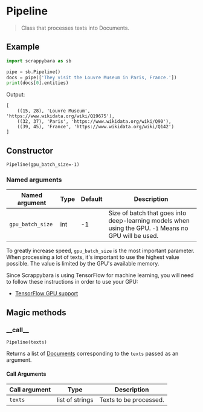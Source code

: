 # Pipeline

> Class that processes texts into Documents.

## Example

```python
import scrappybara as sb

pipe = sb.Pipeline()
docs = pipe(['They visit the Louvre Museum in Paris, France.'])
print(docs[0].entities)
```

Output:

```terminal
[
    ((15, 28), 'Louvre Museum', 'https://www.wikidata.org/wiki/Q19675'),
    ((32, 37), 'Paris', 'https://www.wikidata.org/wiki/Q90'),
    ((39, 45), 'France', 'https://www.wikidata.org/wiki/Q142')
]
```

## Constructor

`Pipeline(gpu_batch_size=-1)`

### Named arguments

Named argument | Type | Default | Description |
-- | -- | -- | --
`gpu_batch_size` | int | -1 | Size of batch that goes into deep-learning models when using the GPU. `-1` Means no GPU will be used.

To greatly increase speed, `gpu_batch_size` is the most important parameter. When processing a lot of texts, it's important to use the highest value possible. The value is limited by the GPU's available memory. 

Since Scrappybara is using TensorFlow for machine learning, you will need to follow these instructions in order to use your GPU:
* [TensorFlow GPU support](https://www.tensorflow.org/install/gpu)

## Magic methods

### \_\_call\_\_

`Pipeline(texts)`

Returns a list of [Documents](document.md) corresponding to the `texts` passed as an argument.

#### Call Arguments

Call argument | Type | Description
-- | -- | --
`texts` | list of strings | Texts to be processed.
